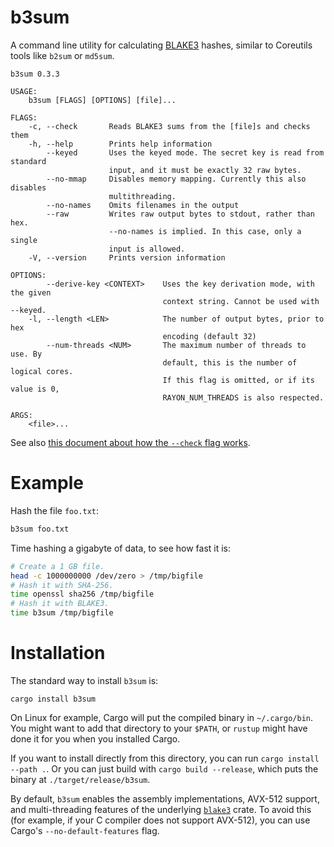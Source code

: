 # b3sum

A command line utility for calculating
[BLAKE3](https://github.com/BLAKE3-team/BLAKE3) hashes, similar to
Coreutils tools like `b2sum` or `md5sum`.

```
b3sum 0.3.3

USAGE:
    b3sum [FLAGS] [OPTIONS] [file]...

FLAGS:
    -c, --check       Reads BLAKE3 sums from the [file]s and checks them
    -h, --help        Prints help information
        --keyed       Uses the keyed mode. The secret key is read from standard
                      input, and it must be exactly 32 raw bytes.
        --no-mmap     Disables memory mapping. Currently this also disables
                      multithreading.
        --no-names    Omits filenames in the output
        --raw         Writes raw output bytes to stdout, rather than hex.
                      --no-names is implied. In this case, only a single
                      input is allowed.
    -V, --version     Prints version information

OPTIONS:
        --derive-key <CONTEXT>    Uses the key derivation mode, with the given
                                  context string. Cannot be used with --keyed.
    -l, --length <LEN>            The number of output bytes, prior to hex
                                  encoding (default 32)
        --num-threads <NUM>       The maximum number of threads to use. By
                                  default, this is the number of logical cores.
                                  If this flag is omitted, or if its value is 0,
                                  RAYON_NUM_THREADS is also respected.

ARGS:
    <file>...
```

See also [this document about how the `--check` flag
works](./what_does_check_do.md).

# Example

Hash the file `foo.txt`:

```bash
b3sum foo.txt
```

Time hashing a gigabyte of data, to see how fast it is:

```bash
# Create a 1 GB file.
head -c 1000000000 /dev/zero > /tmp/bigfile
# Hash it with SHA-256.
time openssl sha256 /tmp/bigfile
# Hash it with BLAKE3.
time b3sum /tmp/bigfile
```


# Installation

The standard way to install `b3sum` is:

```
cargo install b3sum
```

On Linux for example, Cargo will put the compiled binary in
`~/.cargo/bin`. You might want to add that directory to your `$PATH`, or
`rustup` might have done it for you when you installed Cargo.

If you want to install directly from this directory, you can run `cargo
install --path .`. Or you can just build with `cargo build --release`,
which puts the binary at `./target/release/b3sum`.

By default, `b3sum` enables the assembly implementations, AVX-512
support, and multi-threading features of the underlying
[`blake3`](https://crates.io/crates/blake3) crate. To avoid this (for
example, if your C compiler does not support AVX-512), you can use
Cargo's `--no-default-features` flag.
